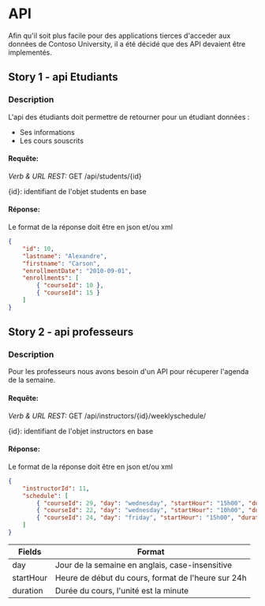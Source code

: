 API
====

Afin qu'il soit plus facile pour des applications tierces d'acceder aux données de Contoso University, il a été décidé que des API devaient être implementés.

## Story 1 - api Etudiants
### Description
L'api des étudiants doit permettre de retourner pour un étudiant données :
* Ses informations
* Les cours souscrits

#### Requête:
_Verb & URL REST:_ GET /api/students/{id}

{id}: identifiant de l'objet students en base


#### Réponse:
Le format de la réponse doit être en json et/ou xml
```json
{
    "id": 10,
    "lastname": "Alexandre",
    "firstname": "Carson",
    "enrollmentDate": "2010-09-01",
    "enrollments": [
        { "courseId": 10 },
        { "courseId": 15 }
    ]
}
```

## Story 2 - api professeurs
### Description
Pour les professeurs nous avons besoin d'un API pour récuperer l'agenda de la semaine.

#### Requête:
_Verb & URL REST:_ GET /api/instructors/{id}/weeklyschedule/

{id}: identifiant de l'objet instructors en base


#### Réponse:
Le format de la réponse doit être en json et/ou xml
```json
{
    "instructorId": 11,
    "schedule": [
        { "courseId": 29, "day": "wednesday", "startHour": "15h00", "duration": "60" },
        { "courseId": 22, "day": "wednesday", "startHour": "10h00", "duration": "60" },
        { "courseId": 24, "day": "friday", "startHour": "15h00", "duration": "120" }
    ]
}
```
|Fields|Format|
|-|-|
|day|Jour de la semaine en anglais, case-insensitive|
|startHour|Heure de début du cours, format de l'heure sur 24h|
|duration|Durée du cours, l'unité est la minute|

